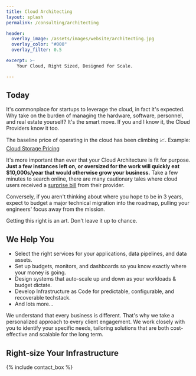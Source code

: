 ```yaml
---
title: Cloud Architecting
layout: splash
permalink: /consulting/architecting

header:
  overlay_image: /assets/images/website/architecting.jpg
  overlay_color: "#000"
  overlay_filter: 0.5

excerpt: >-
    Your Cloud, Right Sized, Designed for Scale.

---
```


## Today

It's commonplace for startups to leverage the cloud, in fact it's expected. Why take on the burden of managing the hardware, software, personnel, and real estate yourself? It's the smart move. If you and I know it, the Cloud Providers know it too.

The baseline price of operating in the cloud has been climbing 📈. Example: [Cloud Storage Pricing](https://cloud.google.com/storage/pricing-announce) 

It's more important than ever that your Cloud Architecture is fit for purpose. **Just a few instances left on, or oversized for the work will quickly eat $10,000s/year that would otherwise grow your business.** Take a few minutes to search online, there are many cautionary tales where cloud users received a [surprise bill](https://www.google.com/search?q=surprise+aws+bill) from their provider. 

Conversely, if you aren't thinking about where you hope to be in 3 years, expect to budget a major technical migration into the roadmap, pulling your engineers' focus away from the mission.

Getting this right is an art. Don't leave it up to chance.

## We Help You

- Select the right services for your applications, data pipelines, and data assets.
- Set up budgets, monitors, and dashboards so you know exactly where your money is going.
- Design systems that auto-scale up and down as your workloads & budget dictate.
- Develop Infrastructure as Code for predictable, configurable, and recoverable techstack.
- And lots more...

We understand that every business is different. That's why we take a personalized approach to every client engagement. We work closely with you to identify your specific needs, tailoring solutions that are both cost-effective and scalable for the long term.
 
## Right-size Your Infrastructure

{% include contact_box %}
